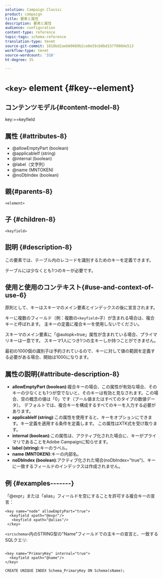 ```yaml
---
solution: Campaign Classic
product: campaign
title: 要素と属性
description: 要素と属性
audience: configuration
content-type: reference
topic-tags: schema-reference
translation-type: tm+mt
source-git-commit: 1818bd2aeb60689b2ce0e59cb0bd157f000de513
workflow-type: tm+mt
source-wordcount: '316'
ht-degree: 3%

---
```



# `<key>` element  {#key--element}

## コンテンツモデル{#content-model-8}

key:==keyfield

## 属性 {#attributes-8}

* @allowEmptyPart (boolean)
* @applicableIf (string)
* @internal (boolean)
* @label（文字列）
* @name (MNTOKEN)
* @noDbIndex (boolean)

## 親{#parents-8}

`<element>`

## 子 {#children-8}

`<keyfield>`

## 説明 {#description-8}

この要素では、テーブル内のレコードを識別するためのキーを定義できます。

テーブルには少なくとも1つのキーが必要です。

## 使用と使用のコンテキスト{#use-and-context-of-use-6}

原則として、キーはスキーマのメイン要素とインデックスの後に宣言されます。

キーに複数のフィールド（例：複数の`<keyfield>`子）が含まれる場合は、複合キーと呼ばれます。 主キーの定義に複合キーを使用しないでください。

スキーマのメイン要素に「@autopk=true」属性が含まれている場合、プライマリキーは一意です。 スキーマ1人につき1つの主キーしか持つことができません。

最初の1000個の識別子は予約されているので、キーに対して値の範囲を定義する必要がある場合、開始は1000になります。

## 属性の説明{#attribute-description-8}

* **allowEmptyPart (boolean)**:複合キーの場合、この属性が有効な場合、そのキーの少なくとも1つが空でないと、そのキーは有効と見なされます。この場合、空の概念の値は「0」です（ブール値またはすべてのタイプの数値データ）。 デフォルトでは、複合キーを構成するすべてのキーを入力する必要があります。
* **applicableIf (string)**:この属性を使用すると、キーをオプションにできます。キー定義を適用する条件を定義します。 この属性はXTK式を受け取ります。
* **internal (boolean)**:この属性は、アクティブ化された場合に、キーがプライマリであることをAdobe Campaignに知らせます。
* **label (string)**:キーのラベル。
* **name (MNTOKEN)**:キーの内部名。
* **noDbIndex (boolean)**:アクティブ化された場合(noDbIndex=&quot;true&quot;)、キーに一致するフィールドのインデックスは作成されません。

## 例 {#examples-------}

「@expr」または「alias」フィールドを空にすることを許可する複合キーの宣言：

```
<key name="node" allowEmptyPart="true">
  <keyfield xpath="@expr"/>
   <keyfield xpath="@alias"/>
 </key>
```

`<srcschema>`内のSTRING型の&quot;Name&quot;フィールドでの主キーの宣言と、一致するSQLクエリ:

```
 
<key name="PrimaryKey" internal="true">  
  <keyfield xpath="@name"/>
</key>

CREATE UNIQUE INDEX Schema_PrimaryKey ON Schema(sName);
```
